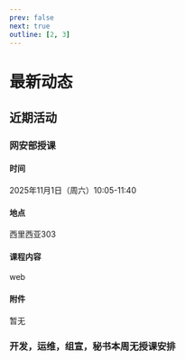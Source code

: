 ```yaml
---
prev: false
next: true
outline: [2, 3]
---
```


# 最新动态

## 近期活动

### 网安部授课

#### 时间

2025年11月1日（周六）10:05-11:40

#### 地点

西里西亚303

#### 课程内容

web

#### 附件

暂无

### 开发，运维，组宣，秘书本周无授课安排
